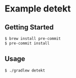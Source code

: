 # Example detekt

## Getting Started

```bash
$ brew install pre-commit
$ pre-commit install
```

## Usage

```bash
$ ./gradlew detekt
```
